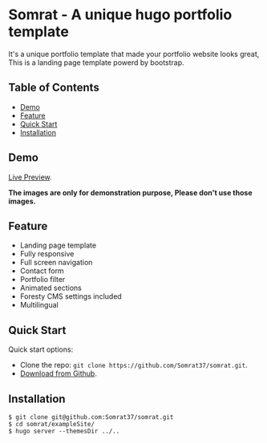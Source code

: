 # Somrat - A unique hugo portfolio template

It's a unique portfolio template that made your portfolio website looks great, This is a landing page template powerd by bootstrap.

## Table of Contents

- [Demo](#demo)
- [Feature](#feature)
- [Quick Start](#quick-start)
- [Installation](#installation)

## Demo

[Live Preview](https://somrat.netlify.com/).

**The images are only for demonstration purpose, Please don't use those images.**

## Feature

- Landing page template
- Fully responsive
- Full screen navigation
- Contact form
- Portfolio filter
- Animated sections
- Foresty CMS settings included
- Multilingual

## Quick Start
Quick start options:

- Clone the repo: `git clone https://github.com/Somrat37/somrat.git`.
- [Download from Github](https://github.com/Somrat37/somrat/archive/master.zip).

## Installation

```
$ git clone git@github.com:Somrat37/somrat.git
$ cd somrat/exampleSite/
$ hugo server --themesDir ../..
```